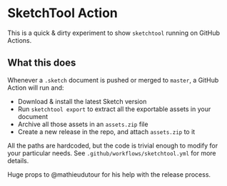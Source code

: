 # SketchTool Action

This is a quick & dirty experiment to show `sketchtool` running on GitHub Actions.

## What this does

Whenever a `.sketch` document is pushed or merged to `master`, a GitHub Action will run and:

- Download & install the latest Sketch version
- Run `sketchtool export` to extract all the exportable assets in your document
- Archive all those assets in an `assets.zip` file
- Create a new release in the repo, and attach `assets.zip` to it

All the paths are hardcoded, but the code is trivial enough to modify for your particular needs. See `.github/workflows/sketchtool.yml` for more details.

Huge props to @mathieudutour for his help with the release process.